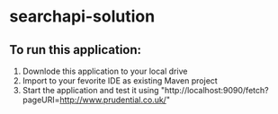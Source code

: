 # searchapi-solution
To run this application:
-----------------------
1) Downlode this application to your local drive
2) Import to your fevorite IDE as existing Maven project
3) Start the application and test it using "http://localhost:9090/fetch?pageURI=http://www.prudential.co.uk/"
